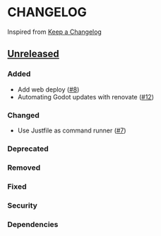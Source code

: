 # CHANGELOG
Inspired from [Keep a Changelog](https://keepachangelog.com/en/1.0.0/)

## [Unreleased]
### Added
- Add web deploy ([#8](https://github.com/MechanicalFlower/godot-template/pull/8))
- Automating Godot updates with renovate ([#12](https://github.com/MechanicalFlower/godot-template/pull/12))
### Changed
- Use Justfile as command runner ([#7](https://github.com/MechanicalFlower/godot-template/pull/7))
### Deprecated
### Removed
### Fixed
### Security
### Dependencies

[Unreleased]: https://github.com/MechanicalFlower/godot-template/compare/0.1.0...HEAD
